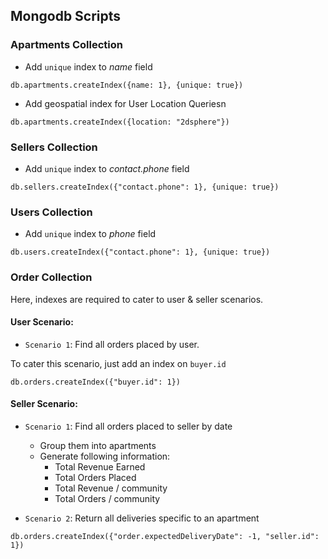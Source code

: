 ## Mongodb Scripts

### Apartments Collection

-   Add `unique` index to _name_ field

```
db.apartments.createIndex({name: 1}, {unique: true})
```

-   Add geospatial index for User Location Queriesn

```
db.apartments.createIndex({location: "2dsphere"})
```

### Sellers Collection

-   Add `unique` index to _contact.phone_ field

```
db.sellers.createIndex({"contact.phone": 1}, {unique: true})
```

### Users Collection

-   Add `unique` index to _phone_ field

```
db.users.createIndex({"contact.phone": 1}, {unique: true})
```

### Order Collection

Here, indexes are required to cater to user & seller scenarios.

#### User Scenario:

-   `Scenario 1`: Find all orders placed by user.

To cater this scenario, just add an index on `buyer.id`

```
db.orders.createIndex({"buyer.id": 1})
```

#### Seller Scenario:

-   `Scenario 1`: Find all orders placed to seller by date

    -   Group them into apartments
    -   Generate following information:
        -   Total Revenue Earned
        -   Total Orders Placed
        -   Total Revenue / community
        -   Total Orders / community

-   `Scenario 2`: Return all deliveries specific to an apartment

```
db.orders.createIndex({"order.expectedDeliveryDate": -1, "seller.id": 1})
```
